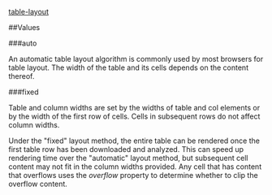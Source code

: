 [table-layout](https://developer.mozilla.org/en-US/docs/Web/CSS/table-layout)

##Values

###auto

An automatic table layout algorithm is commonly used by most browsers for table layout. The 
width of the table and its cells depends on the content thereof.

###fixed

Table and column widths are set by the widths of table and col elements or by the width of the 
first row of cells. Cells in subsequent rows do not affect column widths.

Under the "fixed" layout method, the entire table can be rendered once the first table row has 
been downloaded and analyzed. This can speed up rendering time over the "automatic" layout method,
but subsequent cell content may not fit in the column widths provided. Any cell that has content
that overflows uses the *overflow* property to determine whether to clip the overflow content.
